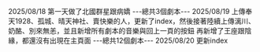 2025/08/18 第一天做了北國群星跟病嬌
---總共3個劇本---
2025/08/19 上傳奉天1928、孤城、晴天神社、賣快樂的人，更新了index，然後接著陸續上傳漓川、奶酪、別來無恙，並且新增所有劇本的音樂與回上一頁的按鈕
再新增了王座跟陰緣，都還沒有出現在主頁面
---總共12個劇本---
2025/08/20 更新index


